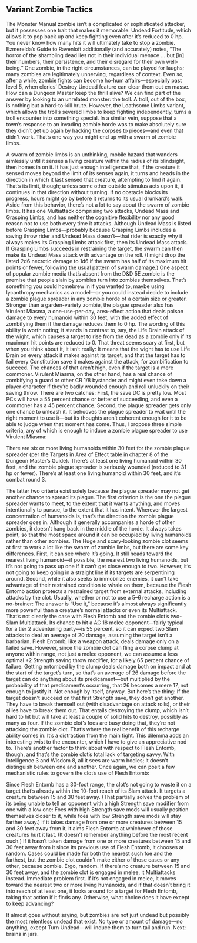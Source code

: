 ## Variant Zombie Tactics


The Monster Manual zombie isn’t a complicated or sophisticated attacker, but it possesses one trait that makes it memorable: Undead Fortitude, which allows it to pop back up and keep fighting even after it’s reduced to 0 hp. You never know how many hits it will ultimately take to stop a zombie. Ezmerelda’s Guide to Ravenloft additionally (and accurately) notes, “The horror of the shambling dead lies not in their individual menace … but [in] their numbers, their persistence, and their disregard for their own well-being.” One zombie, in the right circumstances, can be played for laughs; many zombies are legitimately unnerving, regardless of context.
Even so, after a while, zombie fights can become ho-hum affairs—especially past level 5, when clerics’ Destroy Undead feature can clear them out en masse. How can a Dungeon Master keep the thrill alive?
We can find part of the answer by looking to an unrelated monster: the troll. A troll, out of the box, is nothing but a hard-to-kill brute. However, the Loathsome Limbs variant, which allows the troll’s severed limbs to keep fighting independently, turns a troll encounter into something special. In a similar vein, suppose that a town’s response to an invading zombie horde was to make absolutely sure they didn’t get up again by hacking the corpses to pieces—and even that didn’t work. That’s one way you might end up with a swarm of zombie limbs.

A swarm of zombie limbs is an unthinking, mobile hazard that wanders aimlessly until it senses a living creature within the radius of its blindsight, then homes in on it. It has just enough intelligence that, if the creature it sensed moves beyond the limit of its senses again, it turns and heads in the direction in which it last sensed that creature, attempting to find it again. That’s its limit, though; unless some other outside stimulus acts upon it, it continues in that direction without turning. If no obstacle blocks its progress, hours might go by before it returns to its usual drunkard’s walk.
Aside from this behavior, there’s not a lot to say about the swarm of zombie limbs. It has one Multiattack comprising two attacks, Undead Mass and Grasping Limbs, and has neither the cognitive flexibility nor any good reason not to use both every time it attacks. Although Undead Mass is listed before Grasping Limbs—probably because Grasping Limbs includes a saving throw rider and Undead Mass doesn’t—that rider is exactly why it always makes its Grasping Limbs attack first, then its Undead Mass attack. If Grasping Limbs succeeds in restraining the target, the swarm can then make its Undead Mass attack with advantage on the roll. (I might drop the listed 2d6 necrotic damage to 1d6 if the swarm has half of its maximum hit points or fewer, following the usual pattern of swarm damage.)
One aspect of popular zombie media that’s absent from the D&D 5E zombie is the premise that people slain by zombies turn into zombies themselves. That’s something you could homebrew in if you wanted to, maybe using lycanthropy mechanics as a model—or you could instead decide to include a zombie plague spreader in any zombie horde of a certain size or greater. Stronger than a garden-variety zombie, the plague spreader also has Virulent Miasma, a one-use-per-day, area-effect action that deals poison damage to every humanoid within 30 feet, with the added effect of zombifying them if the damage reduces them to 0 hp.
The wording of this ability is worth noting; it stands in contrast to, say, the Life Drain attack of the wight, which causes a target to rise from the dead as a zombie only if its maximum hit points are reduced to 0. That threat seems scary at first, but when you think about it, it isn’t really: It means that the wight has to use Life Drain on every attack it makes against its target, and that the target has to fail every Constitution save it makes against the attack, for zombification to succeed. The chances of that aren’t high, even if the target is a mere commoner.
Virulent Miasma, on the other hand, has a real chance of zombifying a guard or other CR 1/8 bystander and might even take down a player character if they’re badly wounded enough and roll unluckily on their saving throw. There are two catches: First, the save DC is pretty low. Most PCs will have a 55 percent chance or better of succeeding, and even a commoner has a 45 percent chance. Second, the plague spreader gets only one chance to unleash it. It behooves the plague spreader to wait until the right moment to use it—but its thoughts aren’t coherent enough for it to be able to judge when that moment has come.
Thus, I propose three simple criteria, any of which is enough to induce a zombie plague spreader to use Virulent Miasma:

There are six or more living humanoids within 30 feet for the zombie plague spreader (per the Targets in Area of Effect table in chapter 8 of the Dungeon Master’s Guide).
There’s at least one living humanoid within 30 feet, and the zombie plague spreader is seriously wounded (reduced to 31 hp or fewer).
There’s at least one living humanoid within 30 feet, and it’s combat round 3.

The latter two criteria exist solely because the plague spreader may not get another chance to spread its plague. The first criterion is the one the plague spreader wants to meet, to the extent that it wants anything, and moves intentionally to pursue, to the extent that it has intent. Wherever the largest concentration of humanoids is, that’s the direction the zombie plague spreader goes in. Although it generally accompanies a horde of other zombies, it doesn’t hang back in the middle of the horde. It always takes point, so that the most space around it can be occupied by living humanoids rather than other zombies.
The Huge and scary-looking zombie clot seems at first to work a lot like the swarm of zombie limbs, but there are some key differences. First, it can see where it’s going. It still heads toward the nearest living humanoid—if possible, the nearest two living humanoids, but it’s not going to pass up one if it can’t get close enough to two. However, it’s not going to keep going in a straight line if its targets are serpentining around. Second, while it also seeks to immobilize enemies, it can’t take advantage of their restrained condition to whale on them, because the Flesh Entomb action protects a restrained target from external attacks, including attacks by the clot.
Usually, whether or not to use a 5–6 recharge action is a no-brainer: The answer is “Use it,” because it’s almost always significantly more powerful than a creature’s normal attacks or even its Multiattack. That’s not clearly the case with Flesh Entomb and the zombie clot’s two-Slam Multiattack. Its chance to hit a AC 18 melee opponent—fairly typical for a tier 2 adventuring party—is 55 percent, so it can expect two Slam attacks to deal an average of 20 damage, assuming the target isn’t a barbarian. Flesh Entomb, like a weapon attack, deals damage only on a failed save. However, since the zombie clot can fling a corpse clump at anyone within range, not just a melee opponent, we can assume a less optimal +2 Strength saving throw modifier, for a likely 65 percent chance of failure. Getting entombed by the clump deals damage both on impact and at the start of the target’s turn, so that’s an average of 26 damage before the target can do anything about its predicament—but multiplied by the probability of that predicament’s occurring, that 26 becomes a mere 17, not enough to justify it. Not enough by itself, anyway.
But here’s the thing: If the target doesn’t succeed on that first Strength save, they don’t get another. They have to break themself out (with disadvantage on attack rolls), or their allies have to break them out. That entails destroying the clump, which isn’t hard to hit but will take at least a couple of solid hits to destroy, possibly as many as four. If the zombie clot’s foes are busy doing that, they’re not attacking the zombie clot. That’s where the real benefit of this recharge ability comes in: It’s a distraction from the main fight. This dilemma adds an interesting twist to the encounter, which I have to give an appreciative nod to.
There’s another factor to think about with respect to Flesh Entomb, though, and that’s the zombie clot’s total lack of targeting savvy. With Intelligence 3 and Wisdom 8, all it sees are warm bodies; it doesn’t distinguish between one and another. Once again, we can posit a few mechanistic rules to govern the clot’s use of Flesh Entomb:

Since Flesh Entomb has a 30-foot range, the clot’s not going to waste it on a target that’s already within the 10-foot reach of its Slam attack. It targets a creature between 15 and 30 feet away. (That partially solves the problem of its being unable to tell an opponent with a high Strength save modifier from one with a low one: Foes with high Strength save mods will usually position themselves closer to it, while foes with low Strength save mods will stay farther away.)
If it takes damage from one or more creatures between 15 and 30 feet away from it, it aims Flesh Entomb at whichever of those creatures hurt it last. (It doesn’t remember anything before the most recent ouch.)
If it hasn’t taken damage from one or more creatures between 15 and 30 feet away from it since its previous use of Flesh Entomb, it chooses at random. Cases could be made for both the nearest such foe and the farthest, but the zombie clot couldn’t make either of those cases or any other, because zombie. Ergo, random.
If there’s no creature between 15 and 30 feet away, and the zombie clot is engaged in melee, it Multiattacks instead. Immediate problem first. If it’s not engaged in melee, it moves toward the nearest two or more living humanoids, and if that doesn’t bring it into reach of at least one, it looks around for a target for Flesh Entomb, taking that action if it finds any. Otherwise, what choice does it have except to keep advancing?

It almost goes without saying, but zombies are not just undead but possibly the most relentless undead that exist. No type or amount of damage—no anything, except Turn Undead—will induce them to turn tail and run.
Next: brains in jars.
